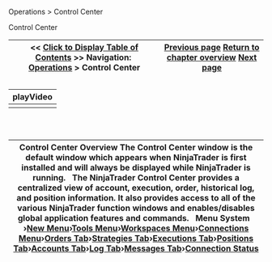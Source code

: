 ﻿


Operations \> Control Center






















Control Center







| \<\< [Click to Display Table of Contents](control_center.md) \>\> **Navigation:**     [Operations](operations.md) \> Control Center | [Previous page](adding_per_instrument_commissi_3.md) [Return to chapter overview](operations.md) [Next page](new_menu.md) |
| --- | --- |











## 




| playVideo |
| --- |
|  |



## 


 




| Control Center Overview The Control Center window is the default window which appears when NinjaTrader is first installed and will always be displayed while NinjaTrader is running.   The NinjaTrader Control Center provides a centralized view of account, execution, order, historical log, and position information. It also provides access to all of the various NinjaTrader function windows and enables/disables global application features and commands.   Menu System   ›[New Menu](new_menu.md)›[Tools Menu](tools_menu.md)›[Workspaces Menu](workspaces_menu.md)›[Connections Menu](connections_menu.md)›[Orders Tab](orders_tab.md)›[Strategies Tab](strategies_tab2.md)›[Executions Tab](executions_tab.md)›[Positions Tab](positions_tab.md)›[Accounts Tab](accounts_tab.md)›[Log Tab](log_tab2.md)›[Messages Tab](messages-tab.md)›[Connection Status](status_bar.md) |
| --- |









